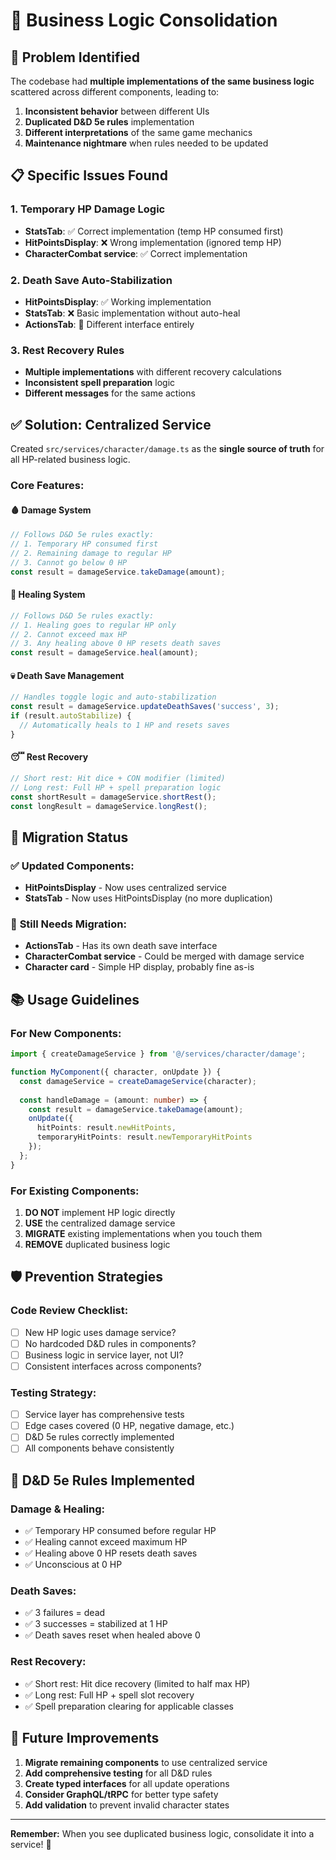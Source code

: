 # 🎯 Business Logic Consolidation

## 🚨 Problem Identified

The codebase had **multiple implementations of the same business logic** scattered across different components, leading to:

1. **Inconsistent behavior** between different UIs
2. **Duplicated D&D 5e rules** implementation
3. **Different interpretations** of the same game mechanics
4. **Maintenance nightmare** when rules needed to be updated

## 📋 Specific Issues Found

### 1. **Temporary HP Damage Logic**
- **StatsTab**: ✅ Correct implementation (temp HP consumed first)
- **HitPointsDisplay**: ❌ Wrong implementation (ignored temp HP)
- **CharacterCombat service**: ✅ Correct implementation

### 2. **Death Save Auto-Stabilization**
- **HitPointsDisplay**: ✅ Working implementation
- **StatsTab**: ❌ Basic implementation without auto-heal
- **ActionsTab**: 🤷 Different interface entirely

### 3. **Rest Recovery Rules**
- **Multiple implementations** with different recovery calculations
- **Inconsistent spell preparation** logic
- **Different messages** for the same actions

## ✅ Solution: Centralized Service

Created `src/services/character/damage.ts` as the **single source of truth** for all HP-related business logic.

### **Core Features:**

#### 🩸 **Damage System**
```typescript
// Follows D&D 5e rules exactly:
// 1. Temporary HP consumed first
// 2. Remaining damage to regular HP
// 3. Cannot go below 0 HP
const result = damageService.takeDamage(amount);
```

#### 💚 **Healing System**
```typescript
// Follows D&D 5e rules exactly:
// 1. Healing goes to regular HP only
// 2. Cannot exceed max HP
// 3. Any healing above 0 HP resets death saves
const result = damageService.heal(amount);
```

#### 💀 **Death Save Management**
```typescript
// Handles toggle logic and auto-stabilization
const result = damageService.updateDeathSaves('success', 3);
if (result.autoStabilize) {
  // Automatically heals to 1 HP and resets saves
}
```

#### 😴 **Rest Recovery**
```typescript
// Short rest: Hit dice + CON modifier (limited)
// Long rest: Full HP + spell preparation logic
const shortResult = damageService.shortRest();
const longResult = damageService.longRest();
```

## 🔧 Migration Status

### ✅ **Updated Components:**
- **HitPointsDisplay** - Now uses centralized service
- **StatsTab** - Now uses HitPointsDisplay (no more duplication)

### 🚧 **Still Needs Migration:**
- **ActionsTab** - Has its own death save interface
- **CharacterCombat service** - Could be merged with damage service
- **Character card** - Simple HP display, probably fine as-is

## 📚 Usage Guidelines

### **For New Components:**
```typescript
import { createDamageService } from '@/services/character/damage';

function MyComponent({ character, onUpdate }) {
  const damageService = createDamageService(character);
  
  const handleDamage = (amount: number) => {
    const result = damageService.takeDamage(amount);
    onUpdate({
      hitPoints: result.newHitPoints,
      temporaryHitPoints: result.newTemporaryHitPoints
    });
  };
}
```

### **For Existing Components:**
1. **DO NOT** implement HP logic directly
2. **USE** the centralized damage service
3. **MIGRATE** existing implementations when you touch them
4. **REMOVE** duplicated business logic

## 🛡️ Prevention Strategies

### **Code Review Checklist:**
- [ ] New HP logic uses damage service?
- [ ] No hardcoded D&D rules in components?
- [ ] Business logic in service layer, not UI?
- [ ] Consistent interfaces across components?

### **Testing Strategy:**
- [ ] Service layer has comprehensive tests
- [ ] Edge cases covered (0 HP, negative damage, etc.)
- [ ] D&D 5e rules correctly implemented
- [ ] All components behave consistently

## 🎲 D&D 5e Rules Implemented

### **Damage & Healing:**
- ✅ Temporary HP consumed before regular HP
- ✅ Healing cannot exceed maximum HP
- ✅ Healing above 0 HP resets death saves
- ✅ Unconscious at 0 HP

### **Death Saves:**
- ✅ 3 failures = dead
- ✅ 3 successes = stabilized at 1 HP
- ✅ Death saves reset when healed above 0

### **Rest Recovery:**
- ✅ Short rest: Hit dice recovery (limited to half max HP)
- ✅ Long rest: Full HP + spell slot recovery
- ✅ Spell preparation clearing for applicable classes

## 🔮 Future Improvements

1. **Migrate remaining components** to use centralized service
2. **Add comprehensive testing** for all D&D rules
3. **Create typed interfaces** for all update operations
4. **Consider GraphQL/tRPC** for better type safety
5. **Add validation** to prevent invalid character states

---

**Remember:** When you see duplicated business logic, consolidate it into a service! 🎯 